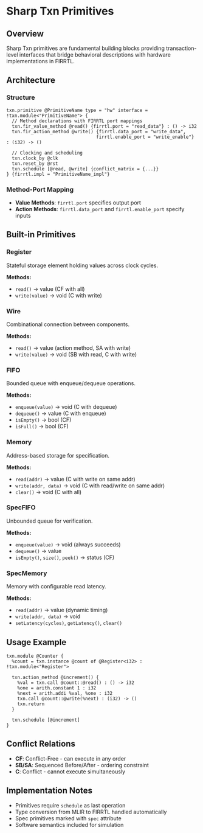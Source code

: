 # Sharp Txn Primitives

## Overview

Sharp Txn primitives are fundamental building blocks providing transaction-level interfaces that bridge behavioral descriptions with hardware implementations in FIRRTL.

## Architecture

### Structure
```mlir
txn.primitive @PrimitiveName type = "hw" interface = !txn.module<"PrimitiveName"> {
  // Method declarations with FIRRTL port mappings
  txn.fir_value_method @read() {firrtl.port = "read_data"} : () -> i32
  txn.fir_action_method @write() {firrtl.data_port = "write_data", 
                                 firrtl.enable_port = "write_enable"} : (i32) -> ()
  
  // Clocking and scheduling
  txn.clock_by @clk
  txn.reset_by @rst
  txn.schedule [@read, @write] {conflict_matrix = {...}}
} {firrtl.impl = "PrimitiveName_impl"}
```

### Method-Port Mapping
- **Value Methods**: `firrtl.port` specifies output port
- **Action Methods**: `firrtl.data_port` and `firrtl.enable_port` specify inputs

## Built-in Primitives

### Register
Stateful storage element holding values across clock cycles.

**Methods:**
- `read()` → value (CF with all)
- `write(value)` → void (C with write)

### Wire
Combinational connection between components.

**Methods:**
- `read()` → value (action method, SA with write)
- `write(value)` → void (SB with read, C with write)

### FIFO
Bounded queue with enqueue/dequeue operations.

**Methods:**
- `enqueue(value)` → void (C with dequeue)
- `dequeue()` → value (C with enqueue)
- `isEmpty()` → bool (CF)
- `isFull()` → bool (CF)

### Memory
Address-based storage for specification.

**Methods:**
- `read(addr)` → value (C with write on same addr)
- `write(addr, data)` → void (C with read/write on same addr)
- `clear()` → void (C with all)

### SpecFIFO
Unbounded queue for verification.

**Methods:**
- `enqueue(value)` → void (always succeeds)
- `dequeue()` → value
- `isEmpty()`, `size()`, `peek()` → status (CF)

### SpecMemory
Memory with configurable read latency.

**Methods:**
- `read(addr)` → value (dynamic timing)
- `write(addr, data)` → void
- `setLatency(cycles)`, `getLatency()`, `clear()`

## Usage Example

```mlir
txn.module @Counter {
  %count = txn.instance @count of @Register<i32> : !txn.module<"Register">
  
  txn.action_method @increment() {
    %val = txn.call @count::@read() : () -> i32
    %one = arith.constant 1 : i32
    %next = arith.addi %val, %one : i32
    txn.call @count::@write(%next) : (i32) -> ()
    txn.return
  }
  
  txn.schedule [@increment]
}
```

## Conflict Relations
- **CF**: Conflict-Free - can execute in any order
- **SB/SA**: Sequenced Before/After - ordering constraint
- **C**: Conflict - cannot execute simultaneously

## Implementation Notes
- Primitives require `schedule` as last operation
- Type conversion from MLIR to FIRRTL handled automatically
- Spec primitives marked with `spec` attribute
- Software semantics included for simulation